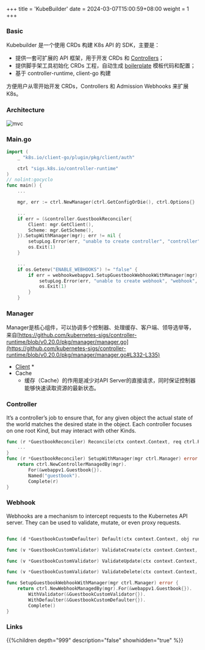 +++
title = 'KubeBuilder'
date = 2024-03-07T15:00:59+08:00
weight = 1
+++

### Basic 
Kubebuilder 是一个使用 CRDs 构建 K8s API 的 SDK，主要是：

- 提供一套可扩展的 API 框架，用于开发 CRDs 和 [Controllers](https://kubernetes.io/zh-cn/docs/concepts/architecture/controller/)；
- 提供脚手架工具初始化 CRDs 工程，自动生成 [boilerplate](https://github.com/kubernetes-sigs/kubebuilder/blob/master/docs/book/src/reference/boilerplate.md) 模板代码和配置；
- 基于 controller-runtime, client-go 构建

方便用户从零开始开发 CRDs，Controllers 和 Admission Webhooks 来扩展 K8s。

### Architecture
![mvc](../../../images/content/kubernetes/kubebuilder_arch.png)

### Main.go
```go
import (
	_ "k8s.io/client-go/plugin/pkg/client/auth"

	ctrl "sigs.k8s.io/controller-runtime"
)
// nolint:gocyclo
func main() {
    ...

    mgr, err := ctrl.NewManager(ctrl.GetConfigOrDie(), ctrl.Options{}

    ...
    if err = (&controller.GuestbookReconciler{
        Client: mgr.GetClient(),
        Scheme: mgr.GetScheme(),
    }).SetupWithManager(mgr); err != nil {
        setupLog.Error(err, "unable to create controller", "controller", "Guestbook")
        os.Exit(1)
    }

    ...
    if os.Getenv("ENABLE_WEBHOOKS") != "false" {
        if err = webhookwebappv1.SetupGuestbookWebhookWithManager(mgr); err != nil {
            setupLog.Error(err, "unable to create webhook", "webhook", "Guestbook")
            os.Exit(1)
        }
    }
```

### Manager
Manager是核心组件，可以协调多个控制器、处理缓存、客户端、领导选举等，来自[https://github.com/kubernetes-sigs/controller-runtime/blob/v0.20.0/pkg/manager/manager.go](https://github.com/kubernetes-sigs/controller-runtime/blob/v0.20.0/pkg/manager/manager.go#L332-L335)
- [Client](https://github.com/kubernetes-sigs/controller-runtime/blob/v0.20.0/pkg/client/client.go#L82-L88)
    * 
- Cache
    * 缓存（Cache）的作用是减少对API Server的直接请求，同时保证控制器能够快速读取资源的最新状态。


### Controller
It’s a controller’s job to ensure that, for any given object the actual state of the world matches the desired state in the object. Each controller focuses on one root Kind, but may interact with other Kinds.
```go
func (r *GuestbookReconciler) Reconcile(ctx context.Context, req ctrl.Request) (ctrl.Result, error) {
    ...
}
func (r *GuestbookReconciler) SetupWithManager(mgr ctrl.Manager) error {
	return ctrl.NewControllerManagedBy(mgr).
		For(&webappv1.Guestbook{}).
		Named("guestbook").
		Complete(r)
}
```

### Webhook
Webhooks are a mechanism to intercept requests to the Kubernetes API server. They can be used to validate, mutate, or even proxy requests.
```go

func (d *GuestbookCustomDefaulter) Default(ctx context.Context, obj runtime.Object) error {}

func (v *GuestbookCustomValidator) ValidateCreate(ctx context.Context, obj runtime.Object) (admission.Warnings, error) {}

func (v *GuestbookCustomValidator) ValidateUpdate(ctx context.Context, oldObj, newObj runtime.Object) (admission.Warnings, error) {}

func (v *GuestbookCustomValidator) ValidateDelete(ctx context.Context, obj runtime.Object) (admission.Warnings, error) {}

func SetupGuestbookWebhookWithManager(mgr ctrl.Manager) error {
	return ctrl.NewWebhookManagedBy(mgr).For(&webappv1.Guestbook{}).
		WithValidator(&GuestbookCustomValidator{}).
		WithDefaulter(&GuestbookCustomDefaulter{}).
		Complete()
}
```

### Links
{{%children depth="999" description="false" showhidden="true" %}}